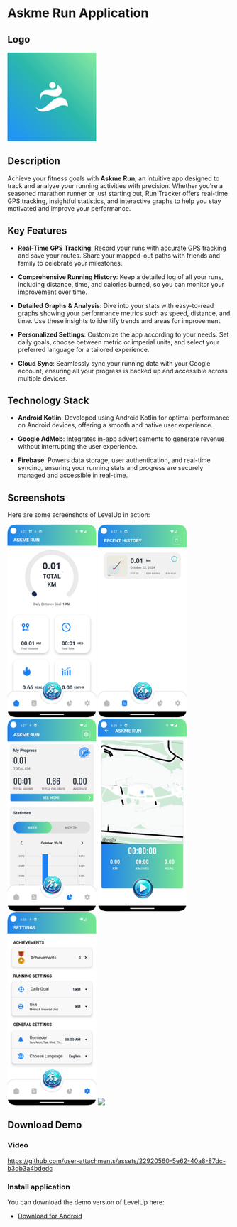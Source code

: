 # Askme Run Application

## Logo
  <img src="./readme/ic_app.png" width="200"/>

## Description

Achieve your fitness goals with **Askme Run**, an intuitive app designed to track and analyze your running activities with precision. Whether you're a seasoned marathon runner or just starting out, Run Tracker offers real-time GPS tracking, insightful statistics, and interactive graphs to help you stay motivated and improve your performance.

## Key Features

- **Real-Time GPS Tracking**: Record your runs with accurate GPS tracking and save your routes. Share your mapped-out paths with friends and family to celebrate your milestones.

- **Comprehensive Running History**: Keep a detailed log of all your runs, including distance, time, and calories burned, so you can monitor your improvement over time.

- **Detailed Graphs & Analysis**: Dive into your stats with easy-to-read graphs showing your performance metrics such as speed, distance, and time. Use these insights to identify trends and areas for improvement.

- **Personalized Settings**: Customize the app according to your needs. Set daily goals, choose between metric or imperial units, and select your preferred language for a tailored experience.

- **Cloud Sync**: Seamlessly sync your running data with your Google account, ensuring all your progress is backed up and accessible across multiple devices.

## Technology Stack

- **Android Kotlin**: Developed using Android Kotlin for optimal performance on Android devices, offering a smooth and native user experience.

- **Google AdMob**: Integrates in-app advertisements to generate revenue without interrupting the user experience.

- **Firebase**: Powers data storage, user authentication, and real-time syncing, ensuring your running stats and progress are securely managed and accessible in real-time.

## Screenshots

Here are some screenshots of LevelUp in action:
<div>
  <img src="./readme/image0.png" width="200"/>
  <img src="./readme/image1.png" width="200"/>
  <img src="./readme/image2.png" width="200"/>
  <img src="./readme/image4.png" width="200"/>
  <img src="./readme/image3.png" width="200"/>
  <img src="./readme/image5.png" width="200"/>
</div>

## Download Demo
### Video 

https://github.com/user-attachments/assets/22920560-5e62-40a8-87dc-b3db3a4bdedc

### Install application 
You can download the demo version of LevelUp here:

- [Download for Android](https://drive.google.com/file/d/11VM66EjP-HYRPtlMY13zH__j8PQZ4XV4/view?usp=sharing)
